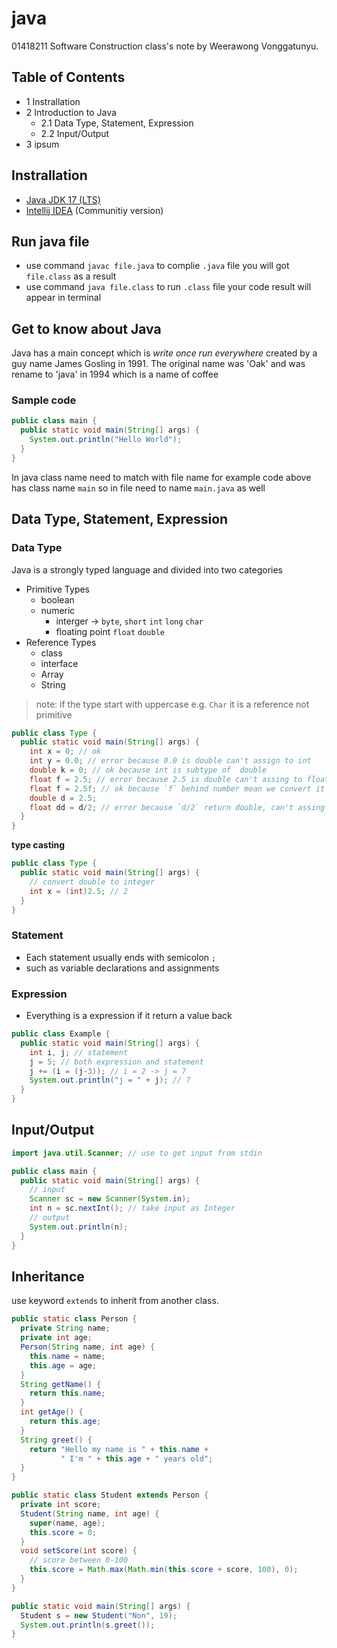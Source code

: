 # java

01418211 Software Construction class's note by Weerawong Vonggatunyu.

## Table of Contents

- 1 Instrallation
- 2 Introduction to Java
  - 2.1 Data Type, Statement, Expression
  - 2.2 Input/Output
- 3 ipsum

## Instrallation

- [Java JDK 17 (LTS)](https://www.oracle.com/java/technologies/javase/jdk17-archive-downloa)
- [Intellij IDEA](https://www.jetbrains.com/idea/download/) (Communitiy version)

## Run java file

- use command `javac file.java` to complie `.java` file you will got `file.class` as a result
- use command `java file.class` to run `.class` file your code result will appear in terminal

## Get to know about Java

Java has a main concept which is _write once run everywhere_ created by a guy name James Gosling in 1991. The original name was 'Oak' and was rename to 'java' in 1994 which is a name of coffee

### Sample code

```java
public class main {
  public static void main(String[] args) {
    System.out.println("Hello World");
  }
}
```

In java class name need to match with file name for example code above has class name `main` so in file need to name `main.java` as well

## Data Type, Statement, Expression

### Data Type

Java is a strongly typed language and divided into two categories

- Primitive Types
  - boolean
  - numeric
    - interger -> `byte`, `short` `int` `long` `char`
    - floating point `float` `double`
- Reference Types
  - class
  - interface
  - Array
  - String

> note: if the type start with uppercase e.g. `Char` it is a reference not primitive

```java
public class Type {
  public static void main(String[] args) {
    int x = 0; // ok
    int y = 0.0; // error because 0.0 is double can't assign to int
    double k = 0; // ok because int is subtype of  double
    float f = 2.5; // error because 2.5 is double can't assing to float
    float f = 2.5f; // ok because `f` behind number mean we convert it into float
    double d = 2.5;
    float dd = d/2; // error because `d/2` return double, can't assing to float
  }
}
```
**type casting**
```java
public class Type {
  public static void main(String[] args) {
    // convert double to integer
    int x = (int)2.5; // 2
  }
}
```

### Statement 
- Each statement usually ends with semicolon `;`
- such as variable declarations and assignments

### Expression
- Everything is a expression if it return a value back

```java
public class Example {
  public static void main(String[] args) {
    int i, j; // statement
    j = 5; // both expression and statement
    j += (i = (j-3)); // i = 2 -> j = 7
    System.out.println("j = " + j); // 7
  }
}
```

## Input/Output

```java
import java.util.Scanner; // use to get input from stdin

public class main {
  public static void main(String[] args) {
    // input
    Scanner sc = new Scanner(System.in);
    int n = sc.nextInt(); // take input as Integer
    // output
    System.out.println(n);
  }
}
```

## Inheritance

use keyword `extends` to inherit from another class.

```java
public static class Person {
  private String name;
  private int age;
  Person(String name, int age) {
    this.name = name;
    this.age = age;
  }
  String getName() {
    return this.name;
  }
  int getAge() {
    return this.age;
  }
  String greet() {
    return "Hello my name is " + this.name +
           " I'm " + this.age + " years old";
  }
}

public static class Student extends Person {
  private int score;
  Student(String name, int age) {
    super(name, age);
    this.score = 0;
  }
  void setScore(int score) {
    // score between 0-100
    this.score = Math.max(Math.min(this.score + score, 100), 0);
  }
}

public static void main(String[] args) {
  Student s = new Student("Non", 19);
  System.out.println(s.greet());
}
```
